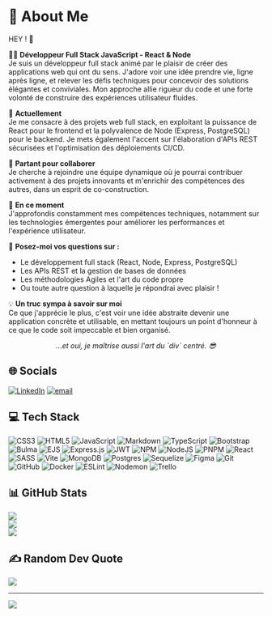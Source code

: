 # 💫 About Me
HEY ! 👾

🧑‍💻 **Développeur Full Stack JavaScript - React & Node**<br>Je suis un développeur full stack animé par le plaisir de créer des applications web qui ont du sens. J'adore voir une idée prendre vie, ligne après ligne, et relever les défis techniques pour concevoir des solutions élégantes et conviviales. Mon approche allie rigueur du code et une forte volonté de construire des expériences utilisateur fluides.

🔭 **Actuellement**<br>Je me consacre à des projets web full stack, en exploitant la puissance de React pour le frontend et la polyvalence de Node (Express, PostgreSQL) pour le backend. Je mets également l'accent sur l'élaboration d'APIs REST sécurisées et l'optimisation des déploiements CI/CD.

🤝 **Partant pour collaborer**<br>Je cherche à rejoindre une équipe dynamique où je pourrai contribuer activement à des projets innovants et m'enrichir des compétences des autres, dans un esprit de co-construction.

🌱 **En ce moment**<br>J'approfondis constamment mes compétences techniques, notamment sur les technologies émergentes pour améliorer les performances et l'expérience utilisateur.

💬 **Posez-moi vos questions sur :**
- Le développement full stack (React, Node, Express, PostgreSQL)
- Les APIs REST et la gestion de bases de données
- Les méthodologies Agiles et l'art du code propre
- Ou toute autre question à laquelle je répondrai avec plaisir !

💡 **Un truc sympa à savoir sur moi**<br>Ce que j'apprécie le plus, c'est voir une idée abstraite devenir une application concrète et utilisable, en mettant toujours un point d'honneur à ce que le code soit impeccable et bien organisé.

<div align="center">
  <i>...et oui, je maîtrise aussi l'art du `div` centré. 😎</i>
</div>

## 🌐 Socials
[![LinkedIn](https://img.shields.io/badge/LinkedIn-%230077B5.svg?logo=linkedin&logoColor=white)](https://linkedin.com/in/léo-fauquembergue-1d3h7) [![email](https://img.shields.io/badge/Email-D14836?logo=gmail&logoColor=white)](mailto:leo.fau1708@gmail.com) 

## 💻 Tech Stack
![CSS3](https://img.shields.io/badge/css3-%231572B6.svg?style=flat&logo=css3&logoColor=white) ![HTML5](https://img.shields.io/badge/html5-%23E34F26.svg?style=flat&logo=html5&logoColor=white) ![JavaScript](https://img.shields.io/badge/javascript-%23323330.svg?style=flat&logo=javascript&logoColor=%23F7DF1E) ![Markdown](https://img.shields.io/badge/markdown-%23000000.svg?style=flat&logo=markdown&logoColor=white) ![TypeScript](https://img.shields.io/badge/typescript-%23007ACC.svg?style=flat&logo=typescript&logoColor=white) ![Bootstrap](https://img.shields.io/badge/bootstrap-%238511FA.svg?style=flat&logo=bootstrap&logoColor=white) ![Bulma](https://img.shields.io/badge/bulma-00D0B1?style=flat&logo=bulma&logoColor=white) ![EJS](https://img.shields.io/badge/ejs-%23B4CA65.svg?style=flat&logo=ejs&logoColor=black) ![Express.js](https://img.shields.io/badge/express.js-%23404d59.svg?style=flat&logo=express&logoColor=%2361DAFB) ![JWT](https://img.shields.io/badge/JWT-black?style=flat&logo=JSON%20web%20tokens) ![NPM](https://img.shields.io/badge/NPM-%23CB3837.svg?style=flat&logo=npm&logoColor=white) ![NodeJS](https://img.shields.io/badge/node.js-6DA55F?style=flat&logo=node.js&logoColor=white) ![PNPM](https://img.shields.io/badge/pnpm-%234a4a4a.svg?style=flat&logo=pnpm&logoColor=f69220) ![React](https://img.shields.io/badge/react-%2320232a.svg?style=flat&logo=react&logoColor=%2361DAFB) ![SASS](https://img.shields.io/badge/SASS-hotpink.svg?style=flat&logo=SASS&logoColor=white) ![Vite](https://img.shields.io/badge/vite-%23646CFF.svg?style=flat&logo=vite&logoColor=white) ![MongoDB](https://img.shields.io/badge/MongoDB-%234ea94b.svg?style=flat&logo=mongodb&logoColor=white) ![Postgres](https://img.shields.io/badge/postgres-%23316192.svg?style=flat&logo=postgresql&logoColor=white) ![Sequelize](https://img.shields.io/badge/Sequelize-52B0E7?style=flat&logo=Sequelize&logoColor=white) ![Figma](https://img.shields.io/badge/figma-%23F24E1E.svg?style=flat&logo=figma&logoColor=white) ![Git](https://img.shields.io/badge/git-%23F05033.svg?style=flat&logo=git&logoColor=white) ![GitHub](https://img.shields.io/badge/github-%23121011.svg?style=flat&logo=github&logoColor=white) ![Docker](https://img.shields.io/badge/docker-%230db7ed.svg?style=flat&logo=docker&logoColor=white) ![ESLint](https://img.shields.io/badge/ESLint-4B3263?style=flat&logo=eslint&logoColor=white) ![Nodemon](https://img.shields.io/badge/NODEMON-%23323330.svg?style=flat&logo=nodemon&logoColor=%BBDEAD) ![Trello](https://img.shields.io/badge/Trello-%23026AA7.svg?style=flat&logo=Trello&logoColor=white)

## 📊 GitHub Stats
![](https://github-readme-stats.vercel.app/api?username=Leo-Fauquembergue&theme=vision-friendly-dark&hide_border=false&include_all_commits=false&count_private=false)<br/>
![](https://nirzak-streak-stats.vercel.app/?user=Leo-Fauquembergue&theme=vision-friendly-dark&hide_border=false)<br/>
![](https://github-readme-stats.vercel.app/api/top-langs/?username=Leo-Fauquembergue&theme=vision-friendly-dark&hide_border=false&include_all_commits=false&count_private=false&layout=compact)

## ✍️ Random Dev Quote
![](https://quotes-github-readme.vercel.app/api?type=horizontal&theme=dark)

---
[![](https://visitcount.itsvg.in/api?id=Leo-Fauquembergue&icon=10&color=13)](https://visitcount.itsvg.in)

<!-- Proudly created with GPRM ( https://gprm.itsvg.in ) -->
